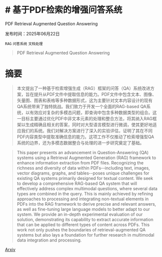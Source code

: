 # # 基于PDF检索的增强问答系统
PDF Retrieval Augmented Question Answering

发布时间：2025年06月22日

`RAG` `问答系统` `文档处理`

> PDF Retrieval Augmented Question Answering

# 摘要

> 本文提出了一种基于检索增强生成（RAG）框架的问答（QA）系统改进方案，旨在提升从PDF文件中提取信息的能力。PDF文件中包含文本、图像、矢量图、图表和表格等多种数据形式，这为主要针对文本内容设计的现有QA系统带来了独特挑战。我们致力于开发一个全面的RAG-based QA系统，以有效应对复杂的多模态问题，即查询中包含多种数据类型的组合。这一目标主要通过优化PDF中非文本元素的处理和整合方法，将其纳入RAG框架以生成精确且相关的答案，同时对大型语言模型进行微调，使其更好地适应我们的系统。我们对解决方案进行了深入的实验评估，证明了其在不同PDF内容类型中提取准确信息的能力。这项工作不仅推动了检索增强型QA系统的边界，还为多模态数据整合与处理的进一步研究奠定了基础。

> This paper presents an advancement in Question-Answering (QA) systems using a Retrieval Augmented Generation (RAG) framework to enhance information extraction from PDF files. Recognizing the richness and diversity of data within PDFs--including text, images, vector diagrams, graphs, and tables--poses unique challenges for existing QA systems primarily designed for textual content. We seek to develop a comprehensive RAG-based QA system that will effectively address complex multimodal questions, where several data types are combined in the query. This is mainly achieved by refining approaches to processing and integrating non-textual elements in PDFs into the RAG framework to derive precise and relevant answers, as well as fine-tuning large language models to better adapt to our system. We provide an in-depth experimental evaluation of our solution, demonstrating its capability to extract accurate information that can be applied to different types of content across PDFs. This work not only pushes the boundaries of retrieval-augmented QA systems but also lays a foundation for further research in multimodal data integration and processing.

[Arxiv](https://arxiv.org/abs/2506.18027)